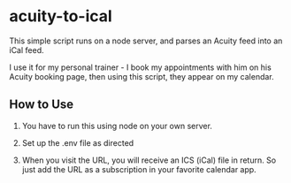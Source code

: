 # acuity-to-ical

This simple script runs on a node server, and parses an Acuity feed into an iCal feed.

I use it for my personal trainer - I book my appointments with him on his Acuity booking page, then using this script, they appear on my calendar.

## How to Use

1. You have to run this using node on your own server.

2. Set up the .env file as directed

3. When you visit the URL, you will receive an ICS (iCal) file in return. So just add the URL as a subscription in your favorite calendar app.

